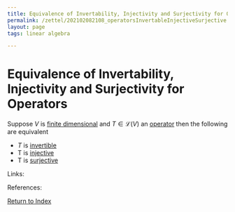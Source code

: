 ```yaml
---
title: Equivalence of Invertability, Injectivity and Surjectivity for Operators
permalink: /zettel/202102082108_operatorsInvertableInjectiveSurjective
layout: page
tags: linear algebra

---
```

# Equivalence of Invertability, Injectivity and Surjectivity for Operators

Suppose $V$ is [finite dimensional](202102062028_finiteDimensionalVectorSpace) and $T \in \mathcal{L}(V)$ an [operator](202102082104_operatorDefinition) 
then the following are equivalent
- $T$ is [invertible](202102081851_invertibleMap)
- T is [injective](202102071749_injectiveDefinition)
- T is [surjective](202102071809_surjectiveDefinition)

Links: 

References: 

[Return to Index](index)